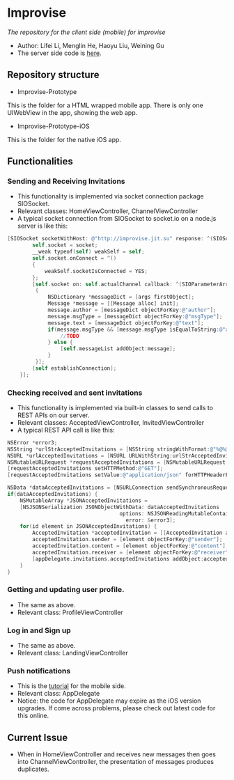 # Improvise

_The repository for the client side (mobile) for improvise_

* Author: Lifei Li, Menglin He, Haoyu Liu, Weining Gu
* The server side code is [here](https://github.com/lupuswere/improvise-prototype).
## Repository structure
* Improvise-Prototype

This is the folder for a HTML wrapped mobile app. There is only one UIWebView in the app, showing the web app.

* Improvise-Prototype-iOS

This is the folder for the native iOS app.

## Functionalities
### Sending and Receiving Invitations

* This functionality is implemented via socket connection package SIOSocket.
* Relevant classes: HomeViewController, ChannelViewController
* A typical socket connection from SIOSocket to socket.io on a node.js server is like this:

```objective-c
[SIOSocket socketWithHost: @"http://improvise.jit.su" response: ^(SIOSocket *socket) {
        self.socket = socket;
        __weak typeof(self) weakSelf = self;
        self.socket.onConnect = ^()
        {
            weakSelf.socketIsConnected = YES;
        };
        [self.socket on: self.actualChannel callback: ^(SIOParameterArray *args)
         {
             NSDictionary *messageDict = [args firstObject];
             Message *message = [[Message alloc] init];
             message.author = [messageDict objectForKey:@"author"];
             message.msgType = [messageDict objectForKey:@"msgType"];
             message.text = [messageDict objectForKey:@"text"];
             if(message.msgType && [message.msgType isEqualToString:@"acceptance"]) {
                 //TODO
             } else {
                 [self.messageList addObject:message];
             }
         }];
        [self establishConnection];
    }];
```

### Checking received and sent invitations

* This functionality is implemented via built-in classes to send calls to REST APIs on our server.
* Relevant classes: AcceptedViewController, InvitedViewController
* A typical REST API call is like this:

```objective-c
NSError *error3;
NSString *urlStrAcceptedInvitations = [NSString stringWithFormat:@"%@%@", @"http://improvise.jit.su/acceptedInvitations/", appDelegate.curUsername];
NSURL *urlAcceptedInvitations = [NSURL URLWithString:urlStrAcceptedInvitations];
NSMutableURLRequest *requestAcceptedInvitations = [NSMutableURLRequest requestWithURL:urlAcceptedInvitations];
[requestAcceptedInvitations setHTTPMethod:@"GET"];
[requestAcceptedInvitations setValue:@"application/json" forHTTPHeaderField:@"Content-Type"];

NSData *dataAcceptedInvitations = [NSURLConnection sendSynchronousRequest:requestAcceptedInvitations returningResponse: nil error:&error3];
if(dataAcceptedInvitations) {
    NSMutableArray *JSONAcceptedInvitations =
    [NSJSONSerialization JSONObjectWithData: dataAcceptedInvitations
                                    options: NSJSONReadingMutableContainers
                                      error: &error3];
    for(id element in JSONAcceptedInvitations) {
        AcceptedInvitation *acceptedInvitation = [[AcceptedInvitation alloc] init];
        acceptedInvitation.sender = [element objectForKey:@"sender"];
        acceptedInvitation.content = [element objectForKey:@"content"];
        acceptedInvitation.receiver = [element objectForKey:@"receiver"];
        [appDelegate.invitations.acceptedInvitations addObject:acceptedInvitation];
    }
}
```

### Getting and updating user profile.

* The same as above.
* Relevant class: ProfileViewController

### Log in and Sign up

* The same as above.
* Relevant class: LandingViewController

### Push notifications
* This is the [tutorial](http://www.raywenderlich.com/32960/apple-push-notification-services-in-ios-6-tutorial-part-1) for the mobile side.
* Relevant class: AppDelegate
* Notice: the code for AppDelegate may expire as the iOS version upgrades. If come across problems, please check out latest code for this online.

## Current Issue
* When in HomeViewController and receives new messages then goes into ChannelViewController, the presentation of messages produces duplicates.